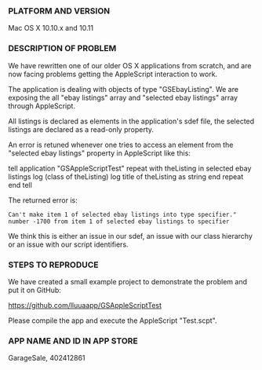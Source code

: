 ### PLATFORM AND VERSION

Mac OS X 10.10.x and 10.11

### DESCRIPTION OF PROBLEM

We have rewritten one of our older OS X applications from scratch, and are now facing problems getting the AppleScript interaction to work.

The application is dealing with objects of type "GSEbayListing". We are exposing the all "ebay listings" array and "selected ebay listings" array through AppleScript. 

All listings is declared as elements in the application's sdef file, the selected listings are declared as a read-only property.

An error is retuned whenever one tries to access an element from the "selected ebay listings" property in AppleScript like this:

tell application "GSAppleScriptTest"
    repeat with theListing in selected ebay listings		log (class of theListing)		log title of theListing as string	end repeatend tell

The returned error is:

 	Can't make item 1 of selected ebay listings into type specifier." number -1700 from item 1 of selected ebay listings to specifier

We think this is either an issue in our sdef, an issue with our class hierarchy or an issue with our script identifiers.

### STEPS TO REPRODUCE

We have created a small example project to demonstrate the problem and put it on GitHub:

https://github.com/lluuaapp/GSAppleScriptTest

Please compile the app and execute the AppleScript "Test.scpt".

### APP NAME AND ID IN APP STORE

GarageSale, 402412861